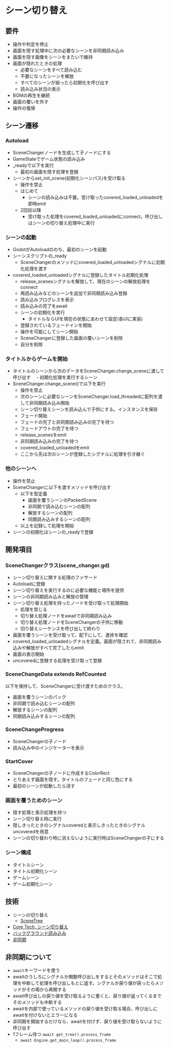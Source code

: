 # シーン切り替え

## 要件
- 操作や判定を停止
- 画面を隠す処理中に次の必要なシーンを非同期読み込み
- 画面を隠す画像をシーンをまたいで維持
- 画面が隠れたときの処理
  - 必要なシーンをすべて読み込む
  - 不要になったシーンを解放
  - すべてのシーンが揃ったら初期化を呼び出す
  - 読み込み状況の表示
- BGMの再生を継続
- 画面の覆いを外す
- 操作の復帰

## シーン遷移

### Autoload
- SceneChangerノードを生成して子ノードにする
- GameStateでゲーム状態の読み込み
- _readyで以下を実行
  - 最初の画面を隠す処理を登録
- シーンからset_init_scene(初期化シーンパス)を受け取る
  - 操作を禁止
  - はじめて
	- シーンの読み込みは不要。受け取ったcovered_loaded_unloadedを即時emit
  - 2回目以降
	- 受け取った処理をcovered_loaded_unloadedにconnect。呼び出しはシーンの切り替え処理中に実行

### シーンの起動
- GodotがAutoloadののち、最初のシーンを起動
- シーンスクリプトの_ready
  - SceneChangerのメソッドにcovered_loaded_unloadedシグナルに初期化処理を渡す
- covered_loaded_unloadedシグナルに登録したタイトル初期化処理
  - release_scenesシグナルを解放して、現在のシーンの解放処理をconnect
  - 再読み込みなどのシーンを追加で非同期読み込み登録
  - 読み込みプログレスを表示
  - 読み込みの完了をawait
  - シーンの初期化を実行
    - タイトルならUIを現在の状態にあわせて設定(各UIに実装)
  - 登録されているフェードインを開始
  - 操作を可能にしてシーン開始
  - SceneChangerに登録した画面の覆いシーンを削除
  - 自分を削除

### タイトルからゲームを開始
- タイトルのシーンから次のデータをSceneChanger.change_sceneに渡して呼び出す
　- 初期化処理を実行するシーン
- SceneChanger.change_scene()で以下を実行
  - 操作を禁止
  - 次のシーンに必要なシーンをSceneChanger.load_threadedに配列を渡して非同期読み込み開始
  - シーン切り替えシーンを読み込んで子供にする。インスタンスを保存
  - フェード開始
  - フェードの完了と非同期読み込みの完了を待つ
  - フェードアウトの完了を待つ
  - release_scenesをemit
  - 非同期読み込みの完了を待つ
  - covered_loaded_unloadedをemit
  - ここから先は次のシーンが登録したシグナルに処理を引き継ぐ


### 他のシーンへ
- 操作を禁止
- SceneChangerに以下を渡すメソッドを呼び出す
  - 以下を型定義
    - 画面を覆うシーンのPackedScene
    - 非同期で読み込むシーンの配列
    - 解放するシーンの配列
    - 同期読み込みするシーンの配列
  - 以上を記録して処理を開始
- シーンの初期化はシーンの_readyで登録

## 開発項目

### SceneChangerクラス(scene_changer.gd)
- シーン切り替えに関する処理のファサード
- Autoloadに登録
- シーン切り替えを実行するのに必要な機能と場所を提供
- シーンの非同期読み込みと解放の管理
- シーン切り替え処理を持ったノードを受け取って処理開始
  - 処理を禁じる
  - 切り替え処理ノードをawaitで非同期読み込み
  - 切り替え処理ノードをSceneChangerの子供に移動
  - 切り替えシーケンスを呼び出して終わり
- 画面を覆うシーンを受け取って、配下にして、進捗を確認
- covered_loaded_unloadedシグナルを定義。画面が隠されて、非同期読み込みや解放がすべて完了したらemit
- 画面の表示開始
- uncoveredに登録する処理を受け取って登録

### SceneChangeData extends RefCounted

以下を保持して、SceneChangerに受け渡すためのクラス。

- 画面を覆うシーンのパック
- 非同期で読み込むシーンの配列
- 解放するシーンの配列
- 同期読み込みするシーンの配列


### SceneChangeProgress
- SceneChangerの子ノード
- 読み込み中のインジケーターを表示

### StartCover
- SceneChangerの子ノードに作成するColorRect
- とりあえず画面を隠す。タイトルのフェードと同じ色にする
- 最初のシーンが起動したら消す

### 画面を覆うためのシーン
- 隠す処理と表示処理を持つ
- シーン切り替え時に実行
- 隠しきったときのシグナルcoveredと表示しきったときのシグナルuncoveredを用意
- シーンの切り替わり時に消えないように実行時はSceneChangerの子にする

### シーン構成
- タイトルシーン
- タイトル初期化シーン
- ゲームシーン
- ゲーム初期化シーン

## 技術
- シーンの切り替え
  - [SceneTree](https://docs.godotengine.org/ja/4.x/classes/class_scenetree.html#class-scenetree-method-change-scene-to-packed)
- [Core Tech. シーン切り替え](https://docs.godotengine.org/en/stable/tutorials/scripting/change_scenes_manually.html)
- [バックグラウンド読み込み](https://docs.godotengine.org/ja/4.x/tutorials/io/background_loading.html)
- [非同期](https://docs.godotengine.org/en/stable/tutorials/scripting/gdscript/gdscript_basics.html#awaiting-for-signals-or-coroutines)

## 非同期について
- `await`キーワードを使う
- awaitのうしろにシグナルか関数呼び出しをするとそのメソッドはそこで処理を中断して処理を呼び出しもとに返す。シグナルか戻り値が戻ったらメソッドがその場から再開する
- await呼び出しの戻り値を受け取るように書くと、戻り値が返ってくるまでそのメソッドも中断する
- awaitを内部で使っているメソッドの戻り値を受け取る場合、呼び出しにawaitを付けないとエラーになる
- 非同期を開始するだけなら、awaitを付けず、戻り値を受け取らないように呼び出す
- 1フレーム待つ `await get_tree().process_frame`
  - `await Engine.get_main_loop().process_frame`
